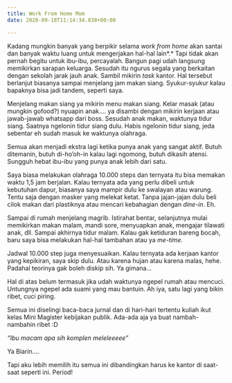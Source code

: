 ```yaml
---
title: Work From Home Mom
date: 2020-09-18T11:14:34.838+00:00

---
```

Kadang mungkin banyak yang berpikir selama _work from home_ akan santai dan banyak waktu luang untuk mengerjakan hal-hal lain*.* Tapi tidak akan pernah begitu untuk ibu-ibu, percayalah. Bangun pagi udah langsung memikirkan sarapan keluarga. Sesudah itu ngurus segala yang berkaitan dengan sekolah jarak jauh anak. Sambil mikirin _task_ kantor. Hal tersebut berlanjut biasanya sampai menjelang jam makan siang. Syukur-syukur kalau bapaknya bisa jadi tandem, seperti saya.

Menjelang makan siang ya mikirin menu makan siang. Kelar masak (atau mungkin gofood?) nyuapin anak…. ya disambi dengan mikirin kerjaan atau jawab-jawab whatsapp dari boss. Sesudah anak makan, waktunya tidur siang. Saatnya ngelonin tidur siang dulu. Habis ngelonin tidur siang, jeda sebentar eh sudah masuk ke waktunya olahraga.

Semua akan menjadi ekstra lagi ketika punya anak yang sangat aktif. Butuh ditemanin, butuh di-ho’oh-in kalau lagi ngomong, butuh dikasih atensi. Sungguh hebat ibu-ibu yang punya anak lebih dari satu.

Saya biasa melakukan olahraga 10.000 steps dan ternyata itu bisa memakan waktu 1,5 jam berjalan. Kalau ternyata ada yang perlu dibeli untuk kebutuhan dapur, biasanya saya mampir dulu ke swalayan atau warung. Tentu saja dengan masker yang melekat ketat. Tanpa jajan-jajan dulu beli cilok makan dari plastiknya atau mencari kebahagian dengan _dine-in_. Eh.

Sampai di rumah menjelang magrib. Istirahat bentar, selanjutnya mulai memikirkan makan malam, mandi sore, menyuapkan anak, mengajar tilawati anak, dll. Sampai akhirnya tidur malam. Kalau gak ketiduran bareng bocah, baru saya bisa melakukan hal-hal tambahan atau ya _me-time._

Jadwal 10.000 step juga menyesuaikan. Kalau ternyata ada kerjaan kantor yang kepikiran, saya skip dulu. Atau karena hujan atau karena malas, hehe. Padahal teorinya gak boleh diskip sih. Ya gimana…

Hal di atas belum termasuk jika udah waktunya ngepel rumah atau mencuci. Untungnya ngepel ada suami yang mau bantuin. Ah iya, satu lagi yang bikin ribet, cuci piring.

Semua ini diselingi baca-baca jurnal dan di hari-hari tertentu kuliah ikut kelas Mini Magister kebijakan publik. Ada-ada aja ya buat nambah-nambahin ribet :D

_“Ibu macam apa sih komplen meleleeeee”_

Ya Biarin….

Tapi aku lebih memilih itu semua ini dibandingkan harus ke kantor di saat-saat seperti ini. Period!